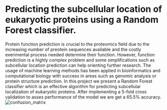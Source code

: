 # Predicting the subcellular location of eukaryotic proteins using a Random Forest classifier.
Protein function prediction is crucial to the proteomics field due to the increasing number of preotein sequences available and the costly exerimental process needed determine their function. However, function prediction is a highly complex problem and some simplifications such as subcellular location prediction can help orienting further research. The usage of machine learning methods has been applied in bioinformatics and computational biology with success in areas such as genomic analysis or protein structure prediction.
In this project we present a Random Forest classifier which is an effective algorithm for predicting subcellular localization of eukaryotic proteins. After implementing a 5-fold cross validation to asses performance of the model we are get a 65.5\% accuracy.
![confusion_matrix](https://user-images.githubusercontent.com/57264009/77344343-b2e3e800-6d3b-11ea-9d90-41e1661a2e7e.png)


